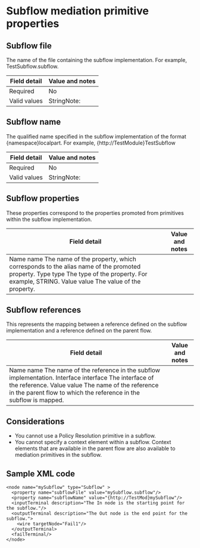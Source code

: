 # Subflow mediation primitive properties

## Subflow file

The name of the file containing the subflow
implementation. For example, TestSubflow.subflow.

| Field detail   | Value and notes   |
|----------------|-------------------|
| Required       | No                |
| Valid values   | StringNote:       |

## Subflow name

The qualified name specified in the subflow
implementation of the format {namespace}localpart. For example,
{http://TestModule}TestSubflow

| Field detail   | Value and notes   |
|----------------|-------------------|
| Required       | No                |
| Valid values   | StringNote:       |

## Subflow properties

These properties correspond to the properties promoted
from primitives within the subflow implementation.

| Field detail                                                                                                                                                                                       | Value and notes   |
|----------------------------------------------------------------------------------------------------------------------------------------------------------------------------------------------------|-------------------|
| Name name The name of the property, which corresponds to the alias name of the promoted property. Type type The type of the property. For example, STRING. Value value  The value of the property. |                   |

## Subflow references

This represents the mapping between a reference defined
on the subflow implementation and a reference defined on the parent flow.

| Field detail                                                                                                                                                                                                                     | Value and notes   |
|----------------------------------------------------------------------------------------------------------------------------------------------------------------------------------------------------------------------------------|-------------------|
| Name name The name of the reference in the subflow implementation. Interface interface The interface of the reference. Value value The name of the reference in the parent flow to which the reference in the subflow is mapped. |                   |

## Considerations

- You cannot use a Policy Resolution primitive in a subflow.
- You cannot specify a context element within a subflow. Context
elements that are available in the parent flow are also available
to mediation primitives in the subflow.

## Sample XML code

```
<node name="mySubflow" type="Subflow" >
  <property name="subflowFile" value="mySubflow.subflow"/>
  <property name="subflowName" value="{http://TestMod}mySubflow"/>
  <inputTerminal description="The In node is the starting point for the subflow."/>
  <outputTerminal description="The Out node is the end point for the subflow.">
    <wire targetNode="Fail1"/>
  </outputTerminal>
  <failTerminal/>
</node>
```